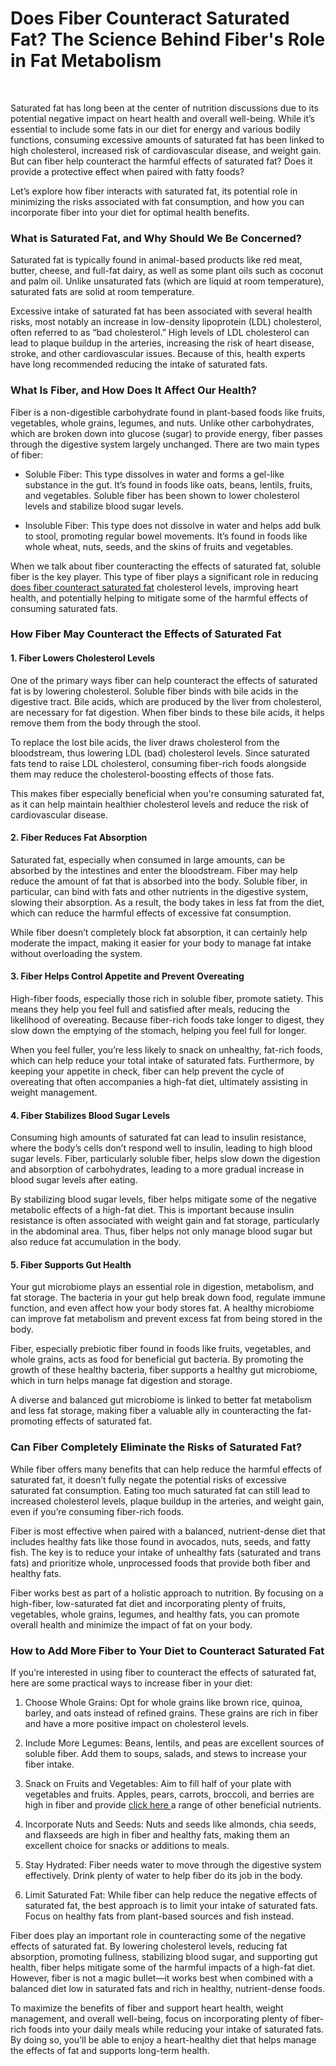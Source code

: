 <p><!-- x-tinymce/html --></p>
<h1 data-start="0" data-end="90">Does Fiber Counteract Saturated Fat? The Science Behind Fiber's Role in Fat Metabolism</h1>
<p data-start="0" data-end="90">&nbsp;</p>
<p data-start="92" data-end="605">Saturated fat has long been at the center of nutrition discussions due to its potential negative impact on heart health and overall well-being. While it&rsquo;s essential to include some fats in our diet for energy and various bodily functions, consuming excessive amounts of saturated fat has been linked to high cholesterol, increased risk of cardiovascular disease, and weight gain. But can fiber help counteract the harmful effects of saturated fat? Does it provide a protective effect when paired with fatty foods?</p>
<p data-start="607" data-end="814">Let&rsquo;s explore how fiber interacts with saturated fat, its potential role in minimizing the risks associated with fat consumption, and how you can incorporate fiber into your diet for optimal health benefits.</p>
<h3 class="" data-start="816" data-end="874">What is Saturated Fat, and Why Should We Be Concerned?</h3>
<p data-start="876" data-end="1151">Saturated fat is typically found in animal-based products like red meat, butter, cheese, and full-fat dairy, as well as some plant oils such as coconut and palm oil. Unlike unsaturated fats (which are liquid at room temperature), saturated fats are solid at room temperature.</p>
<p data-start="1153" data-end="1591">Excessive intake of saturated fat has been associated with several health risks, most notably an increase in low-density lipoprotein (LDL) cholesterol, often referred to as &ldquo;bad cholesterol.&rdquo; High levels of LDL cholesterol can lead to plaque buildup in the arteries, increasing the risk of heart disease, stroke, and other cardiovascular issues. Because of this, health experts have long recommended reducing the intake of saturated fats.</p>
<h3 class="" data-start="1593" data-end="1646">What Is Fiber, and How Does It Affect Our Health?</h3>
<p data-start="1648" data-end="1957">Fiber is a non-digestible carbohydrate found in plant-based foods like fruits, vegetables, whole grains, legumes, and nuts. Unlike other carbohydrates, which are broken down into glucose (sugar) to provide energy, fiber passes through the digestive system largely unchanged. There are two main types of fiber:</p>
<ul data-start="1959" data-end="2431">
<li class="" data-start="1959" data-end="2213">
<p data-start="1961" data-end="2213">Soluble Fiber: This type dissolves in water and forms a gel-like substance in the gut. It&rsquo;s found in foods like oats, beans, lentils, fruits, and vegetables. Soluble fiber has been shown to lower cholesterol levels and stabilize blood sugar levels.</p>
</li>
<li class="" data-start="2217" data-end="2431">
<p data-start="2219" data-end="2431">Insoluble Fiber: This type does not dissolve in water and helps add bulk to stool, promoting regular bowel movements. It&rsquo;s found in foods like whole wheat, nuts, seeds, and the skins of fruits and vegetables.</p>
</li>
</ul>
<p data-start="2433" data-end="2731">When we talk about fiber counteracting the effects of saturated fat, soluble fiber is the key player. This type of fiber plays a significant role in reducing <a href="https://www.amazon.com/Counteract-Fat-Antioxidants-Physiological-Cholesterol/dp/B0C87W6RY8">does fiber counteract saturated fat</a> cholesterol levels, improving heart health, and potentially helping to mitigate some of the harmful effects of consuming saturated fats.</p>
<h3 class="" data-start="2733" data-end="2790">How Fiber May Counteract the Effects of Saturated Fat</h3>
<h4 class="" data-start="2792" data-end="2835">1. Fiber Lowers Cholesterol Levels</h4>
<p data-start="2837" data-end="3190">One of the primary ways fiber can help counteract the effects of saturated fat is by lowering cholesterol. Soluble fiber binds with bile acids in the digestive tract. Bile acids, which are produced by the liver from cholesterol, are necessary for fat digestion. When fiber binds to these bile acids, it helps remove them from the body through the stool.</p>
<p data-start="3192" data-end="3470">To replace the lost bile acids, the liver draws cholesterol from the bloodstream, thus lowering LDL (bad) cholesterol levels. Since saturated fats tend to raise LDL cholesterol, consuming fiber-rich foods alongside them may reduce the cholesterol-boosting effects of those fats.</p>
<p data-start="3472" data-end="3647">This makes fiber especially beneficial when you're consuming saturated fat, as it can help maintain healthier cholesterol levels and reduce the risk of cardiovascular disease.</p>
<h4 class="" data-start="3649" data-end="3689">2. Fiber Reduces Fat Absorption</h4>
<p data-start="3691" data-end="4123">Saturated fat, especially when consumed in large amounts, can be absorbed by the intestines and enter the bloodstream. Fiber may help reduce the amount of fat that is absorbed into the body. Soluble fiber, in particular, can bind with fats and other nutrients in the digestive system, slowing their absorption. As a result, the body takes in less fat from the diet, which can reduce the harmful effects of excessive fat consumption.</p>
<p data-start="4125" data-end="4304">While fiber doesn&rsquo;t completely block fat absorption, it can certainly help moderate the impact, making it easier for your body to manage fat intake without overloading the system.</p>
<h4 class="" data-start="4306" data-end="4369">3. Fiber Helps Control Appetite and Prevent Overeating</h4>
<p data-start="4371" data-end="4672">High-fiber foods, especially those rich in soluble fiber, promote satiety. This means they help you feel full and satisfied after meals, reducing the likelihood of overeating. Because fiber-rich foods take longer to digest, they slow down the emptying of the stomach, helping you feel full for longer.</p>
<p data-start="4674" data-end="4990">When you feel fuller, you&rsquo;re less likely to snack on unhealthy, fat-rich foods, which can help reduce your total intake of saturated fats. Furthermore, by keeping your appetite in check, fiber can help prevent the cycle of overeating that often accompanies a high-fat diet, ultimately assisting in weight management.</p>
<h4 class="" data-start="4992" data-end="5039">4. Fiber Stabilizes Blood Sugar Levels</h4>
<p data-start="5041" data-end="5371">Consuming high amounts of saturated fat can lead to insulin resistance, where the body&rsquo;s cells don&rsquo;t respond well to insulin, leading to high blood sugar levels. Fiber, particularly soluble fiber, helps slow down the digestion and absorption of carbohydrates, leading to a more gradual increase in blood sugar levels after eating.</p>
<p data-start="5373" data-end="5714">By stabilizing blood sugar levels, fiber helps mitigate some of the negative metabolic effects of a high-fat diet. This is important because insulin resistance is often associated with weight gain and fat storage, particularly in the abdominal area. Thus, fiber helps not only manage blood sugar but also reduce fat accumulation in the body.</p>
<h4 class="" data-start="5716" data-end="5753">5. Fiber Supports Gut Health</h4>
<p data-start="5755" data-end="6058">Your gut microbiome plays an essential role in digestion, metabolism, and fat storage. The bacteria in your gut help break down food, regulate immune function, and even affect how your body stores fat. A healthy microbiome can improve fat metabolism and prevent excess fat from being stored in the body.</p>
<p data-start="6060" data-end="6339">Fiber, especially prebiotic fiber found in foods like fruits, vegetables, and whole grains, acts as food for beneficial gut bacteria. By promoting the growth of these healthy bacteria, fiber supports a healthy gut microbiome, which in turn helps manage fat digestion and storage.</p>
<p data-start="6341" data-end="6525">A diverse and balanced gut microbiome is linked to better fat metabolism and less fat storage, making fiber a valuable ally in counteracting the fat-promoting effects of saturated fat.</p>
<h3 class="" data-start="6527" data-end="6589">Can Fiber Completely Eliminate the Risks of Saturated Fat?</h3>
<p data-start="6591" data-end="6936">While fiber offers many benefits that can help reduce the harmful effects of saturated fat, it doesn&rsquo;t fully negate the potential risks of excessive saturated fat consumption. Eating too much saturated fat can still lead to increased cholesterol levels, plaque buildup in the arteries, and weight gain, even if you&rsquo;re consuming fiber-rich foods.</p>
<p data-start="6938" data-end="7256">Fiber is most effective when paired with a balanced, nutrient-dense diet that includes healthy fats like those found in avocados, nuts, seeds, and fatty fish. The key is to reduce your intake of unhealthy fats (saturated and trans fats) and prioritize whole, unprocessed foods that provide both fiber and healthy fats.</p>
<p data-start="7258" data-end="7536">Fiber works best as part of a holistic approach to nutrition. By focusing on a high-fiber, low-saturated fat diet and incorporating plenty of fruits, vegetables, whole grains, legumes, and healthy fats, you can promote overall health and minimize the impact of fat on your body.</p>
<h3 class="" data-start="7538" data-end="7604">How to Add More Fiber to Your Diet to Counteract Saturated Fat</h3>
<p data-start="7606" data-end="7746">If you&rsquo;re interested in using fiber to counteract the effects of saturated fat, here are some practical ways to increase fiber in your diet:</p>
<ol data-start="7748" data-end="8894">
<li class="" data-start="7748" data-end="7951">
<p data-start="7751" data-end="7951">Choose Whole Grains: Opt for whole grains like brown rice, quinoa, barley, and oats instead of refined grains. These grains are rich in fiber and have a more positive impact on cholesterol levels.</p>
</li>
<li class="" data-start="7953" data-end="8114">
<p data-start="7956" data-end="8114">Include More Legumes: Beans, lentils, and peas are excellent sources of soluble fiber. Add them to soups, salads, and stews to increase your fiber intake.</p>
</li>
<li class="" data-start="8116" data-end="8328">
<p data-start="8119" data-end="8328">Snack on Fruits and Vegetables: Aim to fill half of your plate with vegetables and fruits. Apples, pears, carrots, broccoli, and berries are high in fiber and provide <a href="https://theopendiaries.com/note/67ef75f32f85150bbcd5ac75">click here </a>a range of other beneficial nutrients.</p>
</li>
<li class="" data-start="8330" data-end="8521">
<p data-start="8333" data-end="8521">Incorporate Nuts and Seeds: Nuts and seeds like almonds, chia seeds, and flaxseeds are high in fiber and healthy fats, making them an excellent choice for snacks or additions to meals.</p>
</li>
<li class="" data-start="8523" data-end="8672">
<p data-start="8526" data-end="8672">Stay Hydrated: Fiber needs water to move through the digestive system effectively. Drink plenty of water to help fiber do its job in the body.</p>
</li>
<li class="" data-start="8674" data-end="8894">
<p data-start="8677" data-end="8894">Limit Saturated Fat: While fiber can help reduce the negative effects of saturated fat, the best approach is to limit your intake of saturated fats. Focus on healthy fats from plant-based sources and fish instead.</p>
</li>
</ol>
<p data-start="8912" data-end="9358">Fiber does play an important role in counteracting some of the negative effects of saturated fat. By lowering cholesterol levels, reducing fat absorption, promoting fullness, stabilizing blood sugar, and supporting gut health, fiber helps mitigate some of the harmful impacts of a high-fat diet. However, fiber is not a magic bullet&mdash;it works best when combined with a balanced diet low in saturated fats and rich in healthy, nutrient-dense foods.</p>
<p data-start="9360" data-end="9706">To maximize the benefits of fiber and support heart health, weight management, and overall well-being, focus on incorporating plenty of fiber-rich foods into your daily meals while reducing your intake of saturated fats. By doing so, you&rsquo;ll be able to enjoy a heart-healthy diet that helps manage the effects of fat and supports long-term health.</p>
